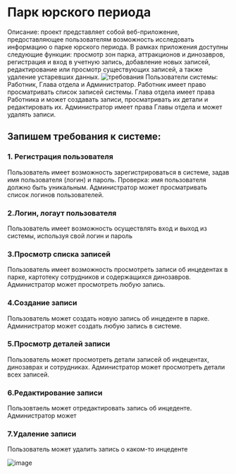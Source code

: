 # Парк юрского периода
Описание: проект представляет собой веб-приложение, предоставляющее пользователям возможность исследовать информацию о парке юрского периода. В рамках приложения доступны следующие функции: просмотр зон парка, аттракционов и динозавров, регистрация и вход в учетную запись, добавление новых записей, редактирование или просмотр существующих записей, а также удаление устаревших данных.
![требования](https://github.com/user-attachments/assets/37994517-0808-4850-af64-9fffd5a62a4e)
Пользователи системы: Работник, Глава отдела и Администратор. 
Работник имеет право просматривать список записей системы. 
Глава отдела имеет права Работника и может создавать записи, просматривать их детали и редактировать их.
Администратор имеет права Главы отдела и может удалять записи.
## Запишем требования к системе:
### 1. Регистрация пользователя
Пользователь имеет возможность зарегистрироваться в системе, задав имя пользователя (логин) и пароль. 
Проверка: имя пользователя должно быть уникальным. Администратор может просматривать список логинов пользователей.
### 2.Логин, логаут пользователя
Пользователь имеет возможность осуществлять вход и выход из системы, используя свой логин и пароль
### 3.Просмотр списка записей
Пользователь имеет возможность просмотреть записи об инцедентах в парке, картотеку сотрудников и содержащихся динозавров. Администратор может просмотреть
любую запись.
### 4.Создание записи
Пользователь может создать новую запись об инцеденте в парке. Администратор может создать любую запись в системе.
### 5.Просмотр деталей записи
Пользователь может просмотреть детали записей об индецентах, динозаврах и сотрудниках. Администратор может просмотреть детали всех записей.
### 6.Редактирование записи
Пользовтаель может отредактировать запись об инцеденте. Администратор может 
### 7.Удаление записи
Пользователь может удалить запись о каком-то инцеденте

![image](https://github.com/user-attachments/assets/54a66f24-dcf3-4d08-9a9f-5f738a514b40)


